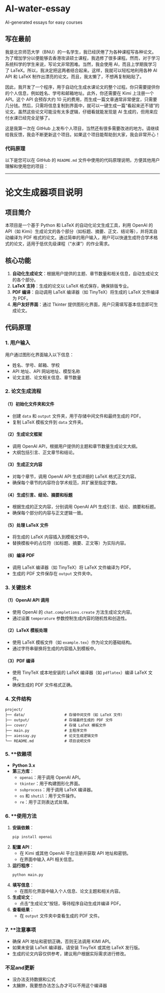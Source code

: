 # AI-water-essay
AI-generated essays for easy courses

## 写在最前

我是北京师范大学（BNU）的一名学生，我已经厌倦了为各种课程写各种论文。为了增加学分以便能够去香港攻读硕士课程，我选修了很多课程。然而，对于学习系统科学的学生来说，写论文非常困难。当然，我会使用 AI，而且上学期我学习了 LaTeX。所以，我决定把这两者结合起来。这样，我就可以轻松地利用各种 AI API 和 LaTeX 制作出漂亮的论文。而且，我太懒了，不想再复制粘贴了。

因此，我开发了一个程序，用于自动化生成水课论文的整个过程。你只需要提供你的个人信息，例如姓名、学号和邮箱地址。此外，你还需要在 Kimi 上注册一个 API。这个 API 会预存大约 10 元的费用，而生成一篇文章通常非常便宜，只需要几分钱。然后，只需将信息复制到界面中，就可以一键生成一篇“看起来还不错”的论文。虽然这些论文可能没有太多逻辑，仔细看就能发现是 AI 生成的，但用来应付水课已经完全足够了。

这是我第一次在 GitHub 上发布个人项目，当然还有很多需要改进的地方。请继续给我反馈，我会不断更新这个项目。如果这个项目能帮助到大家，我会非常开心！


### 代码原理
以下是您可以在 GitHub 的 `README.md` 文件中使用的代码原理说明，方便其他用户理解和使用您的项目：

---

# 论文生成器项目说明

## 项目简介
本项目是一个基于 Python 和 LaTeX 的自动化论文生成工具，利用 OpenAI 的 API（如 Kimi）生成论文的各个部分（如标题、摘要、正文、结论等），并将其自动编译为 PDF 格式的论文。通过简单的用户输入，用户可以快速生成符合学术格式的论文，适用于低优先级课程（“水课”）的作业需求。

## 核心功能
1. **自动化生成论文**：根据用户提供的主题、章节数量和相关信息，自动生成论文的各个部分。
2. **LaTeX 支持**：生成的论文以 LaTeX 格式保存，确保排版专业。
3. **PDF 编译**：自动调用 LaTeX 编译器（如 TinyTeX）将生成的 LaTeX 文件编译为 PDF。
4. **用户友好界面**：通过 Tkinter 提供图形化界面，用户只需填写基本信息即可生成论文。

## 代码原理
### 1. **用户输入**
用户通过图形化界面输入以下信息：
- 姓名、学号、邮箱、学校
- API 地址、API 网站地址、模型名称
- 论文主题、论文相关信息、章节数量

### 2. **论文生成流程**
#### （1）初始化文件夹和文件
- 创建 `data` 和 `output` 文件夹，用于存储中间文件和最终生成的 PDF。
- 复制 LaTeX 模板文件到 `data` 文件夹。

#### （2）生成论文框架
- 调用 OpenAI API，根据用户提供的主题和章节数量生成论文大纲。
- 大纲包括引言、正文章节和结论。

#### （3）生成正文内容
- 对每个章节，调用 OpenAI API 生成详细的 LaTeX 格式正文内容。
- 确保每个章节的内容符合学术规范，并扩展至指定字数。

#### （4）生成引言、结论、摘要和标题
- 根据生成的正文内容，分别调用 OpenAI API 生成引言、结论、摘要和标题。
- 确保每个部分的内容与正文逻辑一致。

#### （5）处理 LaTeX 文件
- 将生成的 LaTeX 内容插入到模板文件中。
- 替换模板中的占位符（如标题、摘要、正文等）为实际内容。

#### （6）编译 PDF
- 调用 LaTeX 编译器（如 TinyTeX）将 LaTeX 文件编译为 PDF。
- 生成的 PDF 文件保存在 `output` 文件夹中。

### 3. **关键技术**
#### （1）OpenAI API 调用
- 使用 OpenAI 的 `chat.completions.create` 方法生成论文内容。
- 通过设置 `temperature` 参数控制生成内容的随机性和创造性。

#### （2）LaTeX 模板处理
- 使用 LaTeX 模板文件（如 `example.tex`）作为论文的基础结构。
- 通过字符串替换将生成的内容插入到模板中。

#### （3）PDF 编译
- 使用 TinyTeX 或本地安装的 LaTeX 编译器（如 `pdflatex`）编译 LaTeX 文件。
- 确保生成的 PDF 文件格式正确。

### 4. **文件结构**
```
project/
├── data/                  # 存储中间文件（如 LaTeX 文件）
├── output/                # 存储最终生成的 PDF 文件
├── cover/                 # 存储 LaTeX 模板文件
├── main.py                # 主程序文件
├── aiessay.py             # 论文生成逻辑文件
└── README.md              # 项目说明文件
```

### 5. **依赖项
- **Python 3.x**
- **第三方库**：
  - `openai`：用于调用 OpenAI API。
  - `tkinter`：用于构建图形化界面。
  - `subprocess`：用于调用 LaTeX 编译器。
  - `os` 和 `shutil`：用于文件操作。
  - `re`：用于正则表达式处理。

### 6. **使用方法
1. **安装依赖**：
   ```bash
   pip install openai
   ```
2. **配置 API**：
   - 在 Kimi 或其他 OpenAI 平台注册并获取 API 地址和密钥。
   - 在界面中输入 API 相关信息。
3. **运行程序**：
   ```bash
   python main.py
   ```
4. **填写信息**：
   - 在图形化界面中输入个人信息、论文主题和相关内容。
5. **生成论文**：
   - 点击“生成论文”按钮，等待程序自动生成并编译 PDF。
6. **查看结果**：
   - 在 `output` 文件夹中查看生成的 PDF 文件。

### 7. **注意事项
- 确保 API 地址和密钥正确，否则无法调用 KIMI API。
- 如果未安装 LaTeX 编译器，请安装 TinyTeX 或其他 LaTeX 发行版。
- 生成的论文内容仅供参考，建议用户根据实际需求进行修改。
### 不足and更新
 - 没办法支持数据和公式
 - 太臃肿，我要想办法怎么办才可以不用这个编译器
